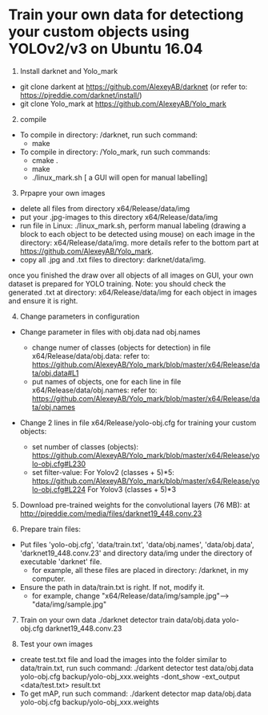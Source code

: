 # Train your own data for detectiong your custom objects using YOLOv2/v3 on Ubuntu 16.04

1) Install darknet and Yolo_mark
* git clone darkent at https://github.com/AlexeyAB/darknet
   (or refer to: https://pjreddie.com/darknet/install/)   
*  git clone Yolo_mark at https://github.com/AlexeyAB/Yolo_mark

2) compile 
* To compile in directory: /darknet, run such command: 
   * make
* To compile in directory: /Yolo_mark, run such commands:
   * cmake .
   * make
   * ./linux_mark.sh [ a GUI will open for manual labelling] 


3) Prpapre your own images
* delete all files from directory x64/Release/data/img
* put your .jpg-images to this directory x64/Release/data/img
* run file in Linux: ./linux_mark.sh, perform manual labeling (drawing a block to each object to be detected using mouse) on each image in the directory: x64/Release/data/img.
   more details refer to the bottom part at https://github.com/AlexeyAB/Yolo_mark.
* copy all .jpg and .txt files to directory: darknet/data/img.

once you finished the draw over all objects of all images on GUI, your own dataset is prepared for YOLO training.
Note: you should check the generated .txt at directory: x64/Release/data/img for each object in images and ensure it is right.

4) Change parameters in configuration 

* Change parameter in files with obj.data nad obj.names

   * change numer of classes (objects for detection) in file x64/Release/data/obj.data: 
   refer to: https://github.com/AlexeyAB/Yolo_mark/blob/master/x64/Release/data/obj.data#L1
   * put names of objects, one for each line in file x64/Release/data/obj.names: 
   refer to: https://github.com/AlexeyAB/Yolo_mark/blob/master/x64/Release/data/obj.names

* Change 2 lines in file x64/Release/yolo-obj.cfg for training your custom objects:
   * set number of classes (objects): https://github.com/AlexeyAB/Yolo_mark/blob/master/x64/Release/yolo-obj.cfg#L230
   * set filter-value: 
For Yolov2 (classes + 5)*5: https://github.com/AlexeyAB/Yolo_mark/blob/master/x64/Release/yolo-obj.cfg#L224
For Yolov3 (classes + 5)*3

5) Download pre-trained weights for the convolutional layers (76 MB): 
 at  http://pjreddie.com/media/files/darknet19_448.conv.23

6) Prepare train files:
 * Put files 'yolo-obj.cfg', 'data/train.txt', 'data/obj.names', 'data/obj.data', 'darknet19_448.conv.23' and directory data/img under the directory of executable 'darknet' file. 
   - for example, all these files are placed in directory: /darknet, in my computer.
 * Ensure the path in data/train.txt is right. If not, modify it. 
   - for example, change "x64/Release/data/img/sample.jpg"--> "data/img/sample.jpg"
 
7) Train on your own data
  ./darknet detector train data/obj.data yolo-obj.cfg darknet19_448.conv.23

8) Test your own images
  * create test.txt file and load the images into the folder similar to data/train.txt, run such command:
  ./darkent detector test data/obj.data yolo-obj.cfg backup/yolo-obj_xxx.weights -dont_show -ext_output <data/test.txt> result.txt
  * To get mAP, run such command:
  ./darkent detector map data/obj.data yolo-obj.cfg backup/yolo-obj_xxx.weights
  
